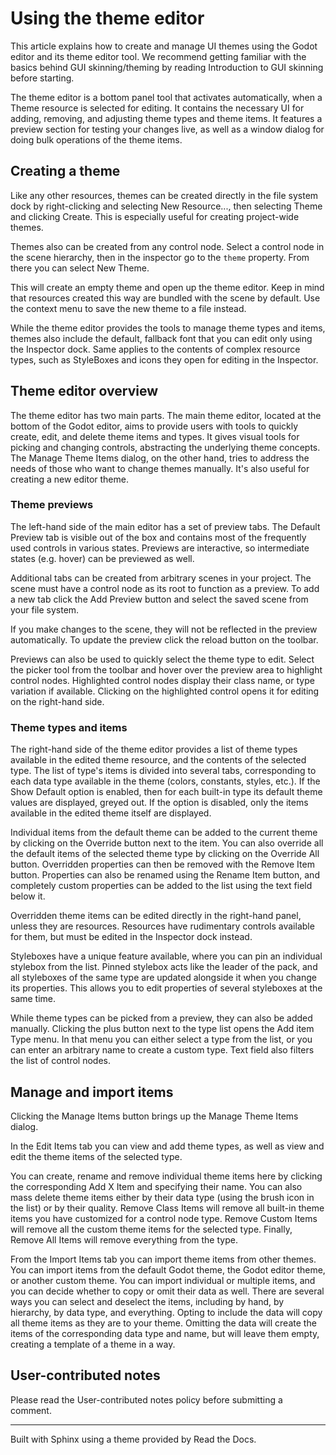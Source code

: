 # Using the theme editor

This article explains how to create and manage UI themes using the Godot
editor and its theme editor tool. We recommend getting familiar with the
basics behind GUI skinning/theming by reading Introduction to GUI skinning
before starting.

The theme editor is a bottom panel tool that activates automatically, when a
Theme resource is selected for editing. It contains the necessary UI for
adding, removing, and adjusting theme types and theme items. It features a
preview section for testing your changes live, as well as a window dialog for
doing bulk operations of the theme items.

## Creating a theme

Like any other resources, themes can be created directly in the file system
dock by right-clicking and selecting New Resource..., then selecting Theme and
clicking Create. This is especially useful for creating project-wide themes.

Themes also can be created from any control node. Select a control node in the
scene hierarchy, then in the inspector go to the `theme` property. From there
you can select New Theme.

This will create an empty theme and open up the theme editor. Keep in mind
that resources created this way are bundled with the scene by default. Use the
context menu to save the new theme to a file instead.

While the theme editor provides the tools to manage theme types and items,
themes also include the default, fallback font that you can edit only using
the Inspector dock. Same applies to the contents of complex resource types,
such as StyleBoxes and icons they open for editing in the Inspector.

## Theme editor overview

The theme editor has two main parts. The main theme editor, located at the
bottom of the Godot editor, aims to provide users with tools to quickly
create, edit, and delete theme items and types. It gives visual tools for
picking and changing controls, abstracting the underlying theme concepts. The
Manage Theme Items dialog, on the other hand, tries to address the needs of
those who want to change themes manually. It's also useful for creating a new
editor theme.

### Theme previews

The left-hand side of the main editor has a set of preview tabs. The Default
Preview tab is visible out of the box and contains most of the frequently used
controls in various states. Previews are interactive, so intermediate states
(e.g. hover) can be previewed as well.

Additional tabs can be created from arbitrary scenes in your project. The
scene must have a control node as its root to function as a preview. To add a
new tab click the Add Preview button and select the saved scene from your file
system.

If you make changes to the scene, they will not be reflected in the preview
automatically. To update the preview click the reload button on the toolbar.

Previews can also be used to quickly select the theme type to edit. Select the
picker tool from the toolbar and hover over the preview area to highlight
control nodes. Highlighted control nodes display their class name, or type
variation if available. Clicking on the highlighted control opens it for
editing on the right-hand side.

### Theme types and items

The right-hand side of the theme editor provides a list of theme types
available in the edited theme resource, and the contents of the selected type.
The list of type's items is divided into several tabs, corresponding to each
data type available in the theme (colors, constants, styles, etc.). If the
Show Default option is enabled, then for each built-in type its default theme
values are displayed, greyed out. If the option is disabled, only the items
available in the edited theme itself are displayed.

Individual items from the default theme can be added to the current theme by
clicking on the Override button next to the item. You can also override all
the default items of the selected theme type by clicking on the Override All
button. Overridden properties can then be removed with the Remove Item button.
Properties can also be renamed using the Rename Item button, and completely
custom properties can be added to the list using the text field below it.

Overridden theme items can be edited directly in the right-hand panel, unless
they are resources. Resources have rudimentary controls available for them,
but must be edited in the Inspector dock instead.

Styleboxes have a unique feature available, where you can pin an individual
stylebox from the list. Pinned stylebox acts like the leader of the pack, and
all styleboxes of the same type are updated alongside it when you change its
properties. This allows you to edit properties of several styleboxes at the
same time.

While theme types can be picked from a preview, they can also be added
manually. Clicking the plus button next to the type list opens the Add item
Type menu. In that menu you can either select a type from the list, or you can
enter an arbitrary name to create a custom type. Text field also filters the
list of control nodes.

## Manage and import items

Clicking the Manage Items button brings up the Manage Theme Items dialog.

In the Edit Items tab you can view and add theme types, as well as view and
edit the theme items of the selected type.

You can create, rename and remove individual theme items here by clicking the
corresponding Add X Item and specifying their name. You can also mass delete
theme items either by their data type (using the brush icon in the list) or by
their quality. Remove Class Items will remove all built-in theme items you
have customized for a control node type. Remove Custom Items will remove all
the custom theme items for the selected type. Finally, Remove All Items will
remove everything from the type.

From the Import Items tab you can import theme items from other themes. You
can import items from the default Godot theme, the Godot editor theme, or
another custom theme. You can import individual or multiple items, and you can
decide whether to copy or omit their data as well. There are several ways you
can select and deselect the items, including by hand, by hierarchy, by data
type, and everything. Opting to include the data will copy all theme items as
they are to your theme. Omitting the data will create the items of the
corresponding data type and name, but will leave them empty, creating a
template of a theme in a way.

## User-contributed notes

Please read the User-contributed notes policy before submitting a comment.

* * *

Built with Sphinx using a theme provided by Read the Docs.

